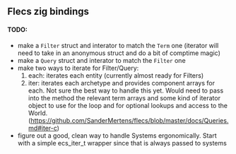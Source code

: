 ## Flecs zig bindings

#### TODO:
- make a `Filter` struct and interator to match the `Term` one (iterator will need to take in an anonymous struct and do a bit of comptime magic)
- make a `Query` struct and interator to match the `Filter` one
- make two ways to iterate for Filter/Query:
    1. each: iterates each entity (currently almost ready for Filters)
    2. iter: iterates each archetype and provides component arrays for each. Not sure the best way to handle this yet. Would need to pass into the method the relevant term arrays and some kind of iterator object to use for the loop and for optional lookups and access to the World. (https://github.com/SanderMertens/flecs/blob/master/docs/Queries.md#iter-c)
- figure out a good, clean way to handle Systems ergonomically. Start with a simple ecs_iter_t wrapper since that is always passed to systems